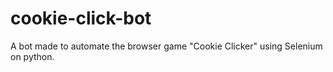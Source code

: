 # cookie-click-bot
A bot made to automate the browser game "Cookie Clicker" using Selenium on python. 
